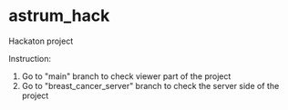 # astrum_hack
Hackaton project

Instruction:
1) Go to "main" branch to check viewer part of the project
2) Go to "breast_cancer_server" branch to check the server side of the project
